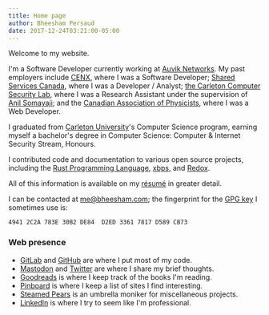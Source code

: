 ```yaml
---
title: Home page
author: Bheesham Persaud
date: 2017-12-24T03:21:00-05:00
---
```


Welcome to my website.

I'm a Software Developer currently working at [Auvik Networks][AUVIK]. My past
employers include [CENX], where I was a Software Developer; [Shared Services
Canada][SSC], where I was a Developer / Analyst; [the Carleton Computer
Security Lab][CCSL], where I was a Research Assistant under the supervision of
[Anil Somayaji][SOMA]; and the [Canadian Association of Physicists][CAP], where
I was a Web Developer.

I graduated from [Carleton University][CU]'s Computer Science program, earning
myself a bachelor's degree in Computer Science: Computer &amp; Internet
Security Stream, Honours.

I contributed code and documentation to various open source projects, including
the [Rust Programming Language][RUST], [xbps], and [Redox].

All of this information is available on my [résumé][RESUME] in greater detail.

I can be contacted at [me@bheesham.com][EMAIL]; the fingerprint for
the [GPG key][PGP] I sometimes use is:

```
4941 2C2A 783E 30B2 DE84  D2ED 3361 7817 D589 CB73
```

### Web presence

  * [GitLab][GL] and [GitHub][GH] are where I put most of my code.
  * [Mastodon][MAST] and [Twitter][TW] are where I share my brief thoughts.
  * [Goodreads][GR] is where I keep track of the books I'm reading.
  * [Pinboard][PB] is where I keep a list of sites I find interesting.
  * [Steamed Pears][SP] is an umbrella moniker for miscellaneous projects.
  * [LinkedIn][LI] is where I try to seem like I'm professional.

[GL]: https://gitlab.com/bheesham "GitLab: my public code."
[MAST]: https://mastodon.social/@bheesham "Mastodon: my thoughts summarized in 500 characters or less."
[AUVIK]: https://auvik.com "RMM for MSPs."
[CENX]: http://cenx.com/ "LSO for Big Companies."
[CU]: http://carleton.ca/ "Carleton University: homepage."
[SSC]: http://www.ssc-spc.gc.ca/ "Shared Services Canada."
[CCSL]: http://www.ccsl.carleton.ca/ "The Carleton Computer Science Society."
[SOMA]: http://people.scs.carleton.ca/~soma/ "Anil Somayaji's Home Page."
[CAP]: http://www.cap.ca/ "The Canadian Association of Physicists"
[RUST]: https://www.rust-lang.org/ "The Rust Programming Language home page"
[xbps]: https://wiki.voidlinux.eu/XBPS "The X Binary Package System wiki entry on Void Linux's wiki"
[Redox]: https://www.redox-os.org/ "Redox home page"
[RESUME]: /bheesham-persaud.pdf
[TW]: https://twitter.com/bheeshman "Twitter: old thoughts summarized in 140 characters or less."
[GH]: https://github.com/bheesham "GitHub: more of my public code."
[LI]: https://ca.linkedin.com/in/bheeshampersaud "LinkedIn: my professional profile."
[GR]: https://www.goodreads.com/user/show/66670631-bheesham-persaud "Goodreads: my reading list."
[PB]: https://pinboard.in/u:bheesham "Pinboard: my public bookmarks."
[SP]: http://steamedpears.com/ "Steamed Pears."
[PGP]: /0xD589CB73.asc "My PGP public key."
[EMAIL]: mailto:me@bheesham.com "My email address."
